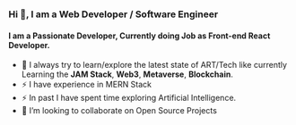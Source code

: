 

<!--
**maaznadeem246/maaznadeem246** is a ✨ _special_ ✨ repository because its `README.md` (this file) appears on your GitHub profile.

Here are some ideas to get you started:
- 🤔 I’m looking for help with ... 
- 💬 Ask me about ...
- 📫 How to reach me: ...
- 😄 Pronouns: ...
-  Fun fact: ...
-->
### Hi 👋, I am a Web Developer / Software Engineer
####  I am a Passionate Developer, Currently doing Job as **Front-end React Developer**.

- 🔭 I always try to learn/explore the latest state of ART/Tech like currently Learning the **JAM Stack**, **Web3**, **Metaverse**, **Blockchain**.
- ⚡ I have experience in MERN Stack
- ⚡ In past I have spent time exploring Artificial Intelligence.
- 👯 I’m looking to collaborate on Open Source Projects




